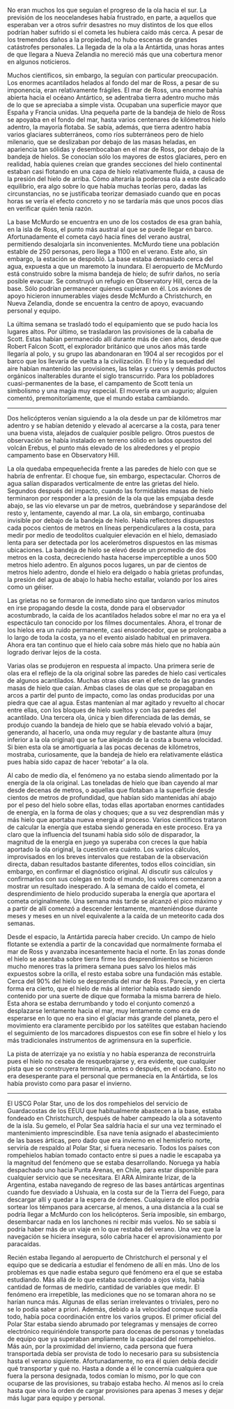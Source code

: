 No eran muchos los que seguían el progreso de la ola hacia el sur.  La previsión de los neocelandeses había frustrado, en parte, a aquellos que esperaban ver a otros sufrir desastres no muy distintos de los que ellos podrían haber sufrido si el cometa les hubiera caído más cerca.  A pesar de los tremendos daños a la propiedad, no hubo escenas de grandes catástrofes personales.  La llegada de la ola a la Antártida, unas horas antes de que llegara a Nueva Zelandia  no mereció más que una cobertura menor en algunos noticieros.

Muchos científicos, sin embargo, la seguían con particular preocupación.  Los enormes acantilados helados al fondo del mar de Ross, a pesar de su imponencia, eran relativamente frágiles. El mar de Ross, una enorme bahía abierta hacia el océano Antártico, se adentraba tierra adentro mucho más de lo que se apreciaba a simple vista. Ocupaban una superficie mayor que España y Francia unidas.  Una pequeña parte de la bandeja de hielo de Ross se apoyaba en el fondo del mar, hasta varios centenares de kilómetros hielo adentro, la mayoría flotaba.  Se sabía, además, que tierra adentro había varios glaciares subterráneos, como ríos subterráneos pero de hielo milenario, que se deslizaban por debajo de las masas heladas, en apariencia tan sólidas y desembocaban en el mar de Ross, por debajo de la bandeja de hielos.  Se conocían sólo los mayores de estos glaciares, pero en realidad, había quienes creían que grandes secciones del hielo continental estaban casi flotando en una capa de hielo relativamente fluida, a causa de la presión del hielo de arriba.  Cómo alteraría la poderosa ola a este delicado equilibrio, era algo sobre lo que había muchas teorías pero, dadas las circunstancias, no se justificaba teorizar demasiado cuando que en pocas horas se vería el efecto concreto y no se tardaría  más que unos pocos días en verificar quién tenía razón.

La base McMurdo se encuentra en uno de los costados de esa gran bahía, en la isla de Ross, el punto más austral al que se puede llegar en barco.  Afortunadamente el cometa cayó hacia fines del verano austral, permitiendo desalojarla sin inconvenientes.  McMurdo tiene una población estable de 250 personas, pero llega a 1100 en el verano.  Este año, sin embargo, la estación se despobló.  La base estaba demasiado cerca del agua, expuesta a que un maremoto la inundara. El aeropuerto de McMurdo está construido sobre la misma bandeja de hielo; de sufrir daños, no sería posible evacuar.  Se construyó un refugio en Observatory Hill, cerca de la base. Sólo podrían permanecer quienes cupieran en él. Los aviones de apoyo hicieron innumerables viajes desde McMurdo a Christchurch, en Nueva Zelandia, donde se encuentra la centro de apoyo,  evacuando personal y equipo.  

La última semana se trasladó todo el equipamiento que se pudo hacia los lugares altos. Por último, se trasladaron las provisiones de la cabaña de Scott.  Estas habían permanecido allí durante más de cien años, desde que Robert Falcon Scott, el explorador británico que unos años más tarde llegaría al polo, y su grupo las abandonaran en 1904 al ser recogidos por el barco que los llevaría de vuelta a la civilización.  El frío y la sequedad del aire habían mantenido las provisiones, las telas y cueros  y demás productos orgánicos inalterables durante el siglo transcurrido.  Para los pobladores cuasi-permanentes de la base, el campamento de Scott tenía un simbolismo y una magia muy especial.  El moverla era un augurio; alguien comentó, premonitoriamente, que el mundo estaba cambiando.

---

Dos helicópteros venían siguiendo a la ola desde un par de kilómetros mar adentro y se habían detenido y elevado al acercarse a la costa, para tener una buena vista, alejados de cualquier posible peligro. Otros puestos de observación se había instalado en terreno sólido en lados opuestos del volcán Erebus, el punto más elevado de los alrededores y el propio campamento base en Observatory Hill.

La ola quedaba empequeñecida frente a las paredes de hielo con que se habría de enfrentar.  El choque fue, sin embargo, espectacular.  Chorros de agua salían disparados verticalmente de entre las grietas del hielo.  Segundos después del impacto, cuando las formidables masas de hielo terminaron por responder a la presión de la ola que las empujaba desde abajo, se las vio elevarse un par de metros, quebrándose y separándose del resto y, lentamente, cayendo al mar.  La ola, sin embargo, continuaba invisible por debajo de la bandeja de hielo.  Había reflectores dispuestos cada pocos cientos de metros en líneas perpendiculares a la costa, para medir por medio de teodolitos cualquier elevación en el hielo, demasiado lenta para ser detectada por los acelerómetros dispuestos en las mismas ubicaciones.  La bandeja de hielo se elevó desde un promedio de dos metros en la costa, decreciendo hasta hacerse imperceptible a unos 500 metros hielo adentro.  En algunos pocos lugares, un par de cientos de metros hielo adentro, donde el hielo era delgado o había grietas profundas, la presión del agua de abajo lo había hecho estallar, volando por los aires como un géiser.

Las grietas no se formaron de inmediato sino que tardaron varios minutos en irse propagando desde la costa, donde para el observador acostumbrado, la caída de los acantilados helados sobre el mar no era ya el espectáculo tan conocido por los filmes documentales.  Ahora, el tronar de los hielos era un ruido permanente, casi ensordecedor, que se prolongaba a lo largo de toda la costa, ya no el evento aislado habitual en primavera.  Ahora era tan continuo que el hielo caía sobre más hielo que no había aún logrado derivar lejos de la costa.  

Varias olas se produjeron en respuesta al impacto.  Una primera serie de olas era el reflejo de la ola original sobre las paredes de hielo casi verticales de algunos acantilados.  Muchas otras olas eran el efecto de las grandes masas de hielo que caían.  Ambas clases de olas que se propagaban en arcos a partir del punto de impacto, como las ondas producidas por una piedra que cae al agua. Estas mantenían al mar agitado y revuelto al chocar entre ellas, con los bloques de hielo sueltos y con las paredes del acantilado.   Una tercera ola, única y bien diferenciada de las demás, se produjo cuando la bandeja de hielo que se había elevado volvió a bajar, generando, al hacerlo, una onda muy regular y de bastante altura (muy inferior a la ola original) que se fue alejando de la costa a buena velocidad.  Si bien esta ola se amortiguaría a las pocas decenas de kilómetros, mostraba, curiosamente, que la bandeja de hielo era relativamente elástica pues había sido capaz de hacer ‘rebotar’ a la ola.

Al cabo de medio día, el fenómeno ya no estaba siendo alimentado por la energía de la ola original. Las toneladas de hielo que iban cayendo al mar desde decenas de metros, o aquellas que flotaban a la superficie desde cientos de metros de profundidad, que habían sido mantenidas ahí abajo por el peso del hielo sobre ellas, todas ellas aportaban enormes cantidades de energía, en la forma de olas y choques;  que a su vez desprendían más y más hielo que aportaba nueva energía al proceso.  Varios científicos trataron de calcular la energía que estaba siendo generada en este proceso.  Era ya claro que la influencia del tsunami había sido sólo de disparador, la magnitud de la energía en juego ya superaba con creces la que había aportado la ola original, la cuestión era cuánto.  Los varios cálculos, improvisados en los breves intervalos que restaban de la observación directa, daban resultados bastante diferentes, todos ellos coincidían, sin embargo, en confirmar el diagnóstico original.  Al discutir sus cálculos y confirmarlos con sus colegas en todo el mundo, los valores comenzaron a mostrar un resultado inesperado.  A la semana de caído el cometa, el desprendimiento de hielo producido superaba la energía que aportara el cometa originalmente. Una semana más tarde se alcanzó el pico máximo y a partir de allí comenzó a descender lentamente, manteniéndose durante meses y meses en un nivel equivalente a la caída de un meteorito cada dos semanas.

Desde el espacio, la Antártida parecía haber crecido.  Un campo de hielo flotante se extendía a partir de la concavidad que normalmente formaba el mar de Ross y avanzaba incesantemente hacia el norte. En las zonas donde el hielo se asentaba sobre tierra firme los desprendimientos se hicieron mucho menores tras la primera semana pues salvo los hielos más expuestos sobre la orilla, el resto estaba sobre una fundación más estable.  Cerca del 90% del hielo se desprendía del mar de Ross. Parecía, y en cierta forma era cierto, que el hielo de más al interior había estado siendo contenido por una suerte de dique que formaba la misma barrera de hielo.  Esta ahora se estaba derrumbando y todo el conjunto comenzó a desplazarse lentamente hacia el mar, muy lentamente como era de esperarse en lo que no era sino el glaciar más grande del planeta, pero el movimiento era claramente percibido por los satélites que estaban haciendo el seguimiento de los marcadores dispuestos con ese fin sobre el hielo y los más tradicionales instrumentos de agrimensura en la superficie.

La pista de aterrizaje ya no existía y no había esperanza de reconstruirla pues el hielo no cesaba de resquebrajarse y, era evidente, que cualquier pista que se construyera terminaría, antes o después, en el océano. Esto no era desesperante para el personal que permanecía en la Antártida, se los había provisto como para pasar el invierno.  

---

El USCG Polar Star, uno de los dos rompehielos del servicio de Guardacostas de los EEUU que habitualmente abastecen a la base, estaba fondeado en Christchurch, después de haber campeado la ola a sotavento de la isla. Su gemelo, el Polar Sea saldría hacia el sur una vez terminado el mantenimiento imprescindible.  Esa nave tenía asignado el abastecimiento de las bases árticas, pero dado que era invierno en el hemisferio norte, serviría de respaldo al Polar Star, si fuera necesario.  Todos los países con rompehielos habían tomado contacto entre si pues a nadie le escapaba ya la magnitud del fenómeno que se estaba desarrollando. Noruega ya había despachado uno hacia Punta Arenas, en Chile, para estar disponible para cualquier servicio que se necesitara. El ARA Almirante Irizar, de la Argentina, estaba navegando de regreso de las bases antárticas argentinas cuando fue desviado a Ushuaia, en la costa sur de la Tierra del Fuego, para descargar allí y quedar a la espera de órdenes. Cualquiera de ellos podría sortear los témpanos para acercarse, al menos, a una distancia a la cual se podría llegar a McMurdo con los helicópteros.  Sería imposible, sin embargo, desembarcar nada en los lanchones ni recibir más vuelos. No se sabía si podría haber más de un viaje en lo que restaba del verano.  Una vez que la navegación se hiciera insegura, sólo cabría hacer el aprovisionamiento por paracaídas.

Recién estaba llegando al aeropuerto de Christchurch el personal y el equipo que se dedicaría a estudiar el fenómeno de allí en más.  Uno de los problemas es que nadie estaba seguro qué fenómeno era el que se estaba estudiando.  Más allá de lo que estaba sucediendo a ojos vista, había cantidad de formas de medirlo, cantidad de variables que medir.  El fenómeno era irrepetible, las mediciones que no se tomaran ahora no se harían nunca más.  Algunas de ellas serían irrelevantes o triviales, pero no se lo podía saber a priori.  Además, debido a la velocidad conque sucedía todo, había poca coordinación entre los varios grupos.  El primer oficial del Polar Star estaba siendo abrumado por telegramas y mensajes de correo electrónico requiriéndole transporte para docenas de personas y toneladas de equipo que ya superaban ampliamente la capacidad del rompehielos.  Más aún, por la proximidad del invierno, cada persona que fuera transportada debía ser provista de todo lo necesario para su subsistencia hasta el verano siguiente.  Afortunadamente, no era él quien debía decidir qué transportar y qué no. Hasta a donde a él le concernía cualquiera que fuera la persona designada, todos comían lo mismo, por lo que con ocuparse de las provisiones, su trabajo estaba hecho.  Al menos así lo creía hasta que vino la orden de cargar provisiones para apenas 3 meses y dejar más lugar para equipo y personal.  
